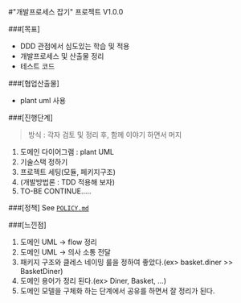 #"개발프로세스 잡기" 프로젝트 V1.0.0

###[목표]
* DDD 관점에서 심도있는 학습 및 적용
* 개발프로세스 및 산출물 정리
* 테스트 코드

###[협업산출물]
* plant uml 사용

###[진행단계] 
> 방식 : 각자 검토 및 정리 후, 함께 이야기 하면서 머지
1. 도메인 다이어그램 : plant UML
2. 기술스택 정하기
3. 프로젝트 세팅(모듈, 페키지구조)
4. (개발방법론 : TDD 적용해 보자)
5. TO-BE CONTINUE.....

###[정책]
See [`POLICY.md`](./docs/policy/POLICY.md)


###[느낀점]
1. 도메인 UML -> flow 정리
2. 도메인 UML -> 의사 소통 전달
3. 패키지 구조와 클레스 네이밍 룰을 정하여 좋았다.(ex> basket.diner >> BasketDiner)
4. 도메인 용어가 정리 된다.(ex> Diner, Basket, ...)
5. 도메인 모델을 구체화 하는 단계에서 공유를 하면서 잘 정리가 된다.